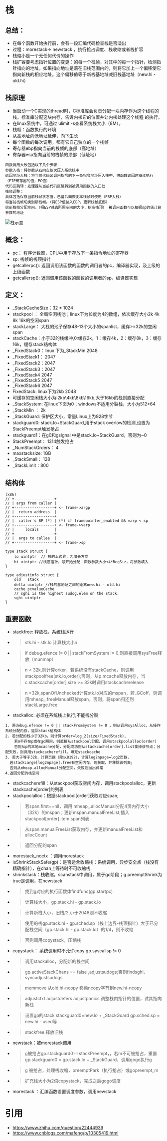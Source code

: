 # 栈
## 总结：
- 在每个函数开始执行前，会有一段汇编代码检查栈是否溢出
- 过程：morestack-> newstack ，执行抢占调度、栈收缩或者栈扩容
- 栈缩小是一个无任何代价的操作
- 栈扩容要考虑指针位置的变更：的每一个栈帧，对其中的每一个指针，检测指针指向的地址，如果指向地址是落在旧栈范围内的，则将它加上一个偏移使它指向新栈的相应地址。这个偏移值等于新栈基地址减旧栈基地址（new.hi - old.hi）
## 栈原理
- 当启动一个C实现的thread时，C标准库会负责分配一块内存作为这个线程的栈。标准库分配这块内存，告诉内核它的位置并让内核处理这个线程 的执行。
- 在linux系统中，可通过 ulimit -s查看系统栈大小（8M）。
- 栈帧：函数执行的环境
- 从高地址向低地址延伸，向下生长
- 每个函数的每次调用，都有它自己独立的一个栈帧
- 寄存器ebp指向当前的栈帧的底部（高地址）
- 寄存器esp指向当前的栈帧的顶部（低址地）
```
函数调用大致包括以下几个步骤：
参数入栈：将参数从右向左依次压入系统栈中
返回地址入栈：将当前代码区调用指令的下一条指令地址压入栈中，供函数返回时继续执行（EIP寄存器的值，PC值）
代码区跳转：处理器从当前代码区跳转到被调用函数的入口处
栈帧调整：
具体包括保存当前栈帧状态值，已备后面恢复本栈帧时使用（EBP入栈）
将当前栈帧切换到新栈帧。（将ESP值装入EBP，更新栈帧底部）
给新栈帧分配空间。（把ESP减去所需空间的大小，抬高栈顶） 被调用函数可以根据sp的值计算参数的地址
```
![栈示意](https://pic2.zhimg.com/1314ce0c49d0a1e2800e23ca3d5cdd75_r.jpg?source=1940ef5c)

## 概念：
- pc： 程序计数器，CPU中用于存放下一条指令地址的寄存器
- sp: 栈帧的栈顶指针
- getcallerpc(): 返回调用该函数的函数的调用者的pc，编译器实现，及上级的上级函数
- getcallersp(): 返回调用该函数的函数的调用者的sp，编译器实现
## 定义：
- _StackCacheSize：32 * 1024
- stackpool ： 全局空闲栈池；linux下为长度为4的数组，依次缓存大小2k 4k 8k 16k的空闲span
- stackLarge： 大栈的池子保存48-13个大小的spanlist，缓存>=32k的空闲span
- stackCache：小于32的栈缓冲,0:缓存2k，1：缓存4k，2：缓存8k，3：缓存16k，缓存stack结构体
- _FixedStack0：linux 下为_StackMin 2048
- _FixedStack1： 2047
- _FixedStack2：2047
- _FixedStack3：2047
- _FixedStack4 2047
- _FixedStack5 2047
- _FixedStack6 2047
- FixedStack: linux下为2kb 2048
- 可缓存的空闲栈大小为:2kb\4kb\8kb\16kb,大于16kb的栈则直接分配
- _StackSystem: 在linux下面为0；windows不适用分裂栈，大小为512*64
- _StackMin ： 2k
- _StackGuard: 保护区大小，常量Linux上为928字节
- stackguard0: stack.lo+StackGuard,用于stack overlow的检测,设置为StackPreempt触发抢占
- stackguard1：在g0和gsignal 中是stack.lo+StackGuard，否则为~0
- StackPreempt： 1314触发抢占
- _NumStackOrders： 4
- maxstacksize: 1GB
- _StackSmall： 128
- _StackLimit：800

## 结构体
```
(x86)
// +------------------+
// | args from caller |
// +------------------+ <- frame->argp
// |  return address  |
// +------------------+
// |  caller's BP (*) | (*) if framepointer_enabled && varp < sp
// +------------------+ <- frame->varp
// |     locals       |
// +------------------+
// |  args to callee  |
// +------------------+ <- frame->sp

type stack struct {
	lo uintptr  // 栈的上边界，为增长方向
	hi uintptr //栈底指针，最开始分配：函数参数大小+4*RegSiz，将参数填入 
}

type adjustinfo struct {
	old   stack
	delta uintptr //栈的基地址之间的距离new.hi - old.hi
	cache pcvalueCache
	// sghi is the highest sudog.elem on the stack.
	sghi uintptr
}
```
## 重要函数
- stackfree: 释放栈，系统栈运行
- > stk.hi - stk.lo 计算栈大小n
- > if debug.efence != 0 || stackFromSystem != 0,则直接调用sysFree释放（munmap）
- > n < 32k,则计算orker，若系统没有stackCache，则调用stackpoolfree(stk.lo,order);否则，从p.mcache释放内存，当c.stackcache[order].size >= 32k时调用stackcacherelease
- > n >32k,spanOfUnchecked计算stk.lo对应的mspan，若_GCoff，则调用mheap_.freeManual释放span，否则，将span归还到stackLarge.free
- stackalloc: 必须在系统栈上执行;不能栈分裂
```
1. 若debug.efence != 0 || stackFromSystem != 0 ，则从调用sysAlloc，从操作系统分配内存，返回stack结构体
2. 若分配的栈小于32kb，则计算order=log_2(size/FixedStack),
    若m不存在p或在gc期间，则直接从stackpool分配，调用stackpoolalloc(order)
    否则从p的本地mcache分配，分配成功则从stackcache[order].list拿掉该节点；分配失败，则调用stackcacherefill，填充stackcache
3. 若大于等于32k，计算页数（除以8192），计算log2npage=log2页数，
  若stackLarge[log2npage].free有空闲内存，则获取，并移除该列表;
  否则从mheap.allocManual分配空间，失败则抛出异常
4.返回分配的栈空间
```
- stackcacherefill：从stackpool获取空闲内存，调用stackpoolalloc，更新stackcache[order]的列表
- stackpoolalloc：根据stackpool[order]获取对应span;
- > 若span.first==nil，调用 mheap_.allocManual分配4页内存大小（32k）的mspan；更新mspan.manualFreeList;插入stackpool[order].item.span列表
- > 从span.manualFreeList获取内存，并更新manualFreeList和allocCount
- > 返回分配的span
- morestack_noctx ：调用morestack
- isShrinkStackSafe(gp)：是否适合收缩栈：系统调用，异步安全点（栈没有精确指针），在chan上等待时不可收缩栈
- shrinkstack：栈收缩，scanstack中调用，属于gc阶段；g.preemptShrink为true是调用，在newstack
- > 找到g对应的执行函数体findfunc(gp.startpc)
- > 计算栈大小，gp.stack.hi - gp.stack.lo
- > 计算新栈大小，旧栈/2,小于2048则不收缩
- > 使用的栈gp.stack.hi - gp.sched.sp（栈上边界-栈顶指针）大于已分配栈空间（gp.stack.hi - gp.stack.lo）的1/4，则不收缩
- > 否则调用copystack，压缩栈
- copystack： 系统调用时不允许copy  gp.syscallsp != 0 
- > 调用stackalloc，分配新的栈空间
- > gp.activeStackChans ==  false ,adjustsudogs;否则findsghi，syncadjustsudogs
- > memmove 从old.hi-ncopy 移动ncopy字节到new.hi-ncopy
- > adjustctxt adjustdefers adjustpanics 调整栈内指针的位置，试其指向新栈
- > 设置gp的stack stackguard0=new.lo + _StackGuard  gp.sched.sp = new.hi - used等
- > stackfree 释放旧栈
- newstack：被morestack调用
- > g被抢占gp.stackguard0==stackPreempt，，若m不可被抢占，重置gp.stackguard0 = gp.stack.lo + _StackGuard，调用gogo执行g
- > g 被抢占，处理栈收缩，preemptPark（执行抢占）或gopreempt_m
- > 扩充栈大小为2倍copystack，完成之后gogo调度
- morestack ：汇编函数设置调度参数，调用newstack
# 引用
- https://www.zhihu.com/question/22444939
- https://www.cnblogs.com/mafeng/p/10305419.html
